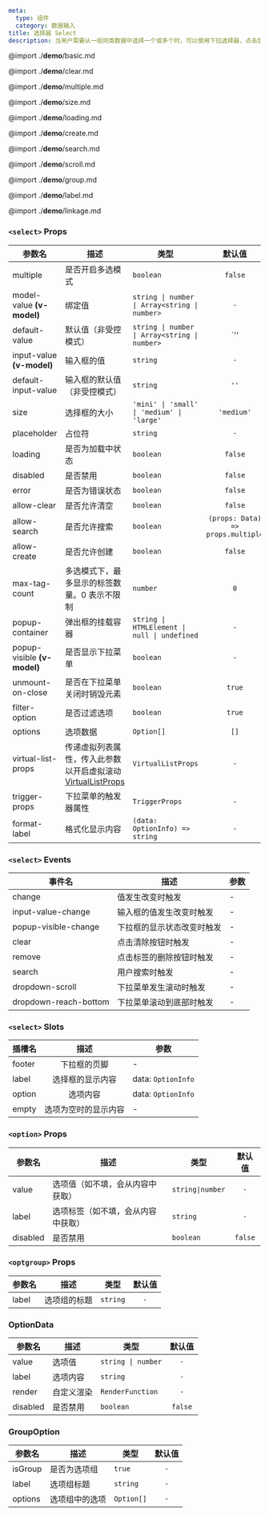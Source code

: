```yaml
meta:
  type: 组件
  category: 数据输入
title: 选择器 Select
description: 当用户需要从一组同类数据中选择一个或多个时，可以使用下拉选择器，点击后选择对应项。
```

@import ./__demo__/basic.md

@import ./__demo__/clear.md

@import ./__demo__/multiple.md

@import ./__demo__/size.md

@import ./__demo__/loading.md

@import ./__demo__/create.md

@import ./__demo__/search.md

@import ./__demo__/scroll.md

@import ./__demo__/group.md

@import ./__demo__/label.md

@import ./__demo__/linkage.md


### `<select>` Props

|参数名|描述|类型|默认值|
|---|---|---|:---:|
|multiple|是否开启多选模式|`boolean`|`false`|
|model-value **(v-model)**|绑定值|`string \| number \| Array<string \| number>`|`-`|
|default-value|默认值（非受控模式）|`string \| number \| Array<string \| number>`|`'' | []`|
|input-value **(v-model)**|输入框的值|`string`|`-`|
|default-input-value|输入框的默认值（非受控模式）|`string`|`''`|
|size|选择框的大小|`'mini' \| 'small' \| 'medium' \| 'large'`|`'medium'`|
|placeholder|占位符|`string`|`-`|
|loading|是否为加载中状态|`boolean`|`false`|
|disabled|是否禁用|`boolean`|`false`|
|error|是否为错误状态|`boolean`|`false`|
|allow-clear|是否允许清空|`boolean`|`false`|
|allow-search|是否允许搜索|`boolean`|`(props: Data) => props.multiple`|
|allow-create|是否允许创建|`boolean`|`false`|
|max-tag-count|多选模式下，最多显示的标签数量。0 表示不限制|`number`|`0`|
|popup-container|弹出框的挂载容器|`string \| HTMLElement \| null \| undefined`|`-`|
|popup-visible **(v-model)**|是否显示下拉菜单|`boolean`|`-`|
|unmount-on-close|是否在下拉菜单关闭时销毁元素|`boolean`|`true`|
|filter-option|是否过滤选项|`boolean`|`true`|
|options|选项数据|`Option[]`|`[]`|
|virtual-list-props|传递虚拟列表属性，传入此参数以开启虚拟滚动 [VirtualListProps](#virtuallistprops)|`VirtualListProps`|`-`|
|trigger-props|下拉菜单的触发器属性|`TriggerProps`|`-`|
|format-label|格式化显示内容|`(data: OptionInfo) => string`|`-`|
### `<select>` Events

|事件名|描述|参数|
|---|---|---|
|change|值发生改变时触发|-|
|input-value-change|输入框的值发生改变时触发|-|
|popup-visible-change|下拉框的显示状态改变时触发|-|
|clear|点击清除按钮时触发|-|
|remove|点击标签的删除按钮时触发|-|
|search|用户搜索时触发|-|
|dropdown-scroll|下拉菜单发生滚动时触发|-|
|dropdown-reach-bottom|下拉菜单滚动到底部时触发|-|
### `<select>` Slots

|插槽名|描述|参数|
|---|:---:|---|
|footer|下拉框的页脚|-|
|label|选择框的显示内容|data: `OptionInfo`|
|option|选项内容|data: `OptionInfo`|
|empty|选项为空时的显示内容|-|




### `<option>` Props

|参数名|描述|类型|默认值|
|---|---|---|:---:|
|value|选项值（如不填，会从内容中获取）|`string\|number`|`-`|
|label|选项标签（如不填，会从内容中获取）|`string`|`-`|
|disabled|是否禁用|`boolean`|`false`|




### `<optgroup>` Props

|参数名|描述|类型|默认值|
|---|---|---|:---:|
|label|选项组的标题|`string`|`-`|




### OptionData

|参数名|描述|类型|默认值|
|---|---|---|:---:|
|value|选项值|`string \| number`|`-`|
|label|选项内容|`string`|`-`|
|render|自定义渲染|`RenderFunction`|`-`|
|disabled|是否禁用|`boolean`|`false`|



### GroupOption

|参数名|描述|类型|默认值|
|---|---|---|:---:|
|isGroup|是否为选项组|`true`|`-`|
|label|选项组标题|`string`|`-`|
|options|选项组中的选项|`Option[]`|`-`|


